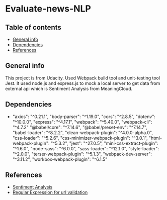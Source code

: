# Evaluate-news-NLP

## Table of contents

- [General info](#general-info)
- [Dependencies](#dependencies)
- [References](#references)

## General info

This project is from Udacity.
Used Webpack build tool and unit-testing tool Jest.
It used node.js and express.js to mock a local server to get data from external api which is Sentiment Analysis from MeaningCloud.

## Dependencies

- "axios": "^0.21.1",
  "body-parser": "^1.19.0",
  "cors": "^2.8.5",
  "dotenv": "^10.0.0",
  "express": "^4.17.1",
  "webpack": "^5.40.0",
  "webpack-cli": "^4.7.2"
  "@babel/core": "^7.14.6",
  "@babel/preset-env": "^7.14.7",
  "babel-loader": "^8.2.2",
  "clean-webpack-plugin": "^4.0.0-alpha.0",
  "css-loader": "^5.2.6",
  "css-minimizer-webpack-plugin": "^3.0.1",
  "html-webpack-plugin": "^5.3.2",
  "jest": "^27.0.5",
  "mini-css-extract-plugin": "^1.6.0",
  "node-sass": "^6.0.0",
  "sass-loader": "^12.1.0",
  "style-loader": "^2.0.0",
  "terser-webpack-plugin": "^5.1.3",
  "webpack-dev-server": "^3.11.2",
  "workbox-webpack-plugin": "^6.1.5"

## References

- [Sentiment Analysis](https://learn.meaningcloud.com/developer/sentiment-analysis/2.1/doc)
- [Regular Expression for url validation](https://www.w3resource.com/javascript-exercises/javascript-regexp-exercise-9.php)
